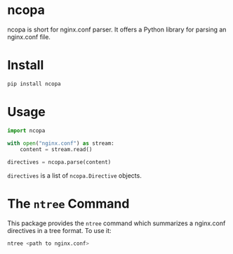 # ncopa

ncopa is short for nginx.conf parser. It offers a Python library for parsing an nginx.conf file.


# Install

```bash
pip install ncopa
```


# Usage

```python
import ncopa

with open("nginx.conf") as stream:
    content = stream.read()

directives = ncopa.parse(content)
```

`directives` is a list of `ncopa.Directive` objects.


# The `ntree` Command

This package provides the `ntree` command which summarizes a nginx.conf directives in a tree format. 
To use it:

```bash
ntree <path to nginx.conf>
```
